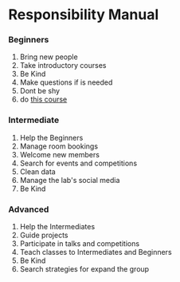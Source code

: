 # Responsibility Manual

### Beginners

1. Bring new people  
2. Take introductory courses
3. Be Kind
4. Make questions if is needed
5. Dont be shy
6. do [this course](https://developers.google.com/machine-learning/crash-course/)

### Intermediate

1. Help the Beginners  
2. Manage room bookings  
3. Welcome new members  
4. Search for events and competitions  
5. Clean data  
6. Manage the lab's social media
7. Be Kind  

### Advanced

1. Help the Intermediates  
2. Guide projects  
3. Participate in talks and competitions  
4. Teach classes to Intermediates and Beginners
5. Be Kind  
6. Search strategies for expand the group
